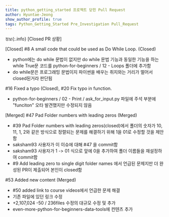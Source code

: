 ```yaml
---
title: python_getting_started 프로젝트 닫힌 Pull Request
author: Hyuntae-Jeong
show_author_profile: true
tags: Python_Getting_Started Pre_Investigation Pull_Request
---
```


`정보`{:.info}
[Closed PR 상황]

[Closed]
#8 A small code that could be used as Do While Loop. (Closed)
- python에는 do while 문법이 없지만 do while 문법 기능과 동일한 기능을 하는 while True문 코드를 python-for-beginners / 12 - Loops 폴더에 추가함
- do while문은 프로그래밍 문법이지 파이썬을 배우는 취지와는 거리가 멀어서 closed된거라 판단됨

#16 Fixed a typo (Closed), #20 Fix typo in function.
- python-for-beginners / 02 - Print / ask_for_input.py 파일에 주석 부분에 "funciton" 오타 발견했지만 수정되지 않음

[Merged]
#47 Pad Folder numbers with leading zeros (Merged)
- #39 Pad Folder numbers with leading zeros(closed)에서 폴더의 숫자가 10, 11, 1, 2와 같은 방식으로 정렬되는 문제를 해결하기 위해 1을 01로 수정할 것을 제안함
- saksham93 사용자가 이 이슈에 대해 #47 을 commit함
- saksham93 사용자가 1 -> 01 식으로 앞에 0을 추가하여 폴더 이름들을 재설정하여 commit함
- #9 Add leading zero to single digit folder names 에서 언급된 문제지만 더 완성된 PR이 제출되어 본인이 closed함

#53 Added new content (Merged)
- #50 added link to course videos에서 언급한 문제 해결
- 기존 파일에 있던 링크 수정
- +2,107,024 -50 / 236files 수정의 대규모 수정 및 추가
- even-more-python-for-beginners-data-tools에 컨텐츠 추가
